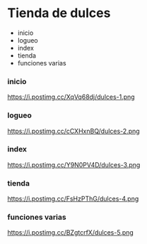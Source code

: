 # Tienda de dulces

- inicio
- logueo
- index
- tienda
- funciones varias

### inicio
https://i.postimg.cc/XqVq68dj/dulces-1.png

### logueo
https://i.postimg.cc/cCXHxnBQ/dulces-2.png

### index
https://i.postimg.cc/Y9N0PV4D/dulces-3.png

### tienda
https://i.postimg.cc/FsHzPThG/dulces-4.png

### funciones varias
https://i.postimg.cc/BZgtcrfX/dulces-5.png
